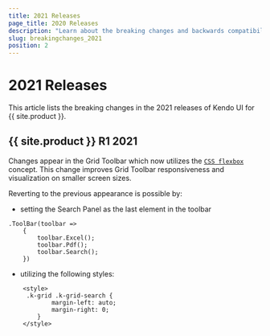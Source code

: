 ```yaml
---
title: 2021 Releases
page_title: 2020 Releases
description: "Learn about the breaking changes and backwards compatibility released by {{ site.product }} in 2021."
slug: breakingchanges_2021
position: 2
---
```


# 2021 Releases

This article lists the breaking changes in the 2021 releases of Kendo UI for {{ site.product }}.

## {{ site.product }} R1 2021

Changes appear in the Grid Toolbar which now utilizes the [`CSS flexbox`](https://developer.mozilla.org/en-US/docs/Web/CSS/CSS_Flexible_Box_Layout/Basic_Concepts_of_Flexbox) concept. This change improves Grid Toolbar responsiveness and visualization on smaller screen sizes.

Reverting to the previous appearance is possible by:

- setting the Search Panel as the last element in the toolbar

```
.ToolBar(toolbar =>
    {
        toolbar.Excel();
        toolbar.Pdf();
        toolbar.Search();
    })
```

- utilizing the following styles:

```
    <style>
     .k-grid .k-grid-search {
            margin-left: auto;
            margin-right: 0;
        }
    </style>
```
